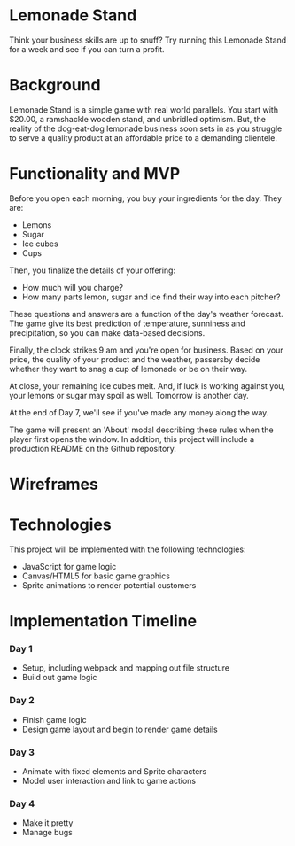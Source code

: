 # **Lemonade Stand**

Think your business skills are up to snuff? Try running this Lemonade Stand for a week and see if you can turn a profit.

# **Background**

Lemonade Stand is a simple game with real world parallels. You start with $20.00, a ramshackle wooden stand, and unbridled optimism. But, the reality of the dog-eat-dog lemonade business soon sets in as you struggle to serve a quality product at an affordable price to a demanding clientele.

# **Functionality and MVP**

Before you open each morning, you buy your ingredients for the day. They are:
* Lemons
* Sugar
* Ice cubes
* Cups

Then, you finalize the details of your offering:
* How much will you charge?
* How many parts lemon, sugar and ice find their way into each pitcher?

These questions and answers are a function of the day's weather forecast. The game give its best prediction of temperature, sunniness and precipitation, so you can make data-based decisions.

Finally, the clock strikes 9 am and you're open for business. Based on your price, the quality of your product and the weather, passersby decide whether they want to snag a cup of lemonade or be on their way.

At close, your remaining ice cubes melt. And, if luck is working against you, your lemons or sugar may spoil as well. Tomorrow is another day.

At the end of Day 7, we'll see if you've made any money along the way.

The game will present an 'About' modal describing these rules when the player first opens the window. In addition, this project will include a production README on the Github repository.

# **Wireframes**



# **Technologies**

This project will be implemented with the following technologies:
* JavaScript for game logic
* Canvas/HTML5 for basic game graphics
* Sprite animations to render potential customers

# **Implementation Timeline**

### Day 1
* Setup, including webpack and mapping out file structure
* Build out game logic

### Day 2
* Finish game logic
* Design game layout and begin to render game details

### Day 3
* Animate with fixed elements and Sprite characters
* Model user interaction and link to game actions

### Day 4
* Make it pretty
* Manage bugs
